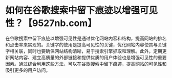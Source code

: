 # 如何在谷歌搜索中留下痕迹以增强可见性？【9527nb.com】

在谷歌搜索中留下痕迹以增强可见性是通过优化网站内容和结构，提高网站的排名和点击率来实现的。关键字的使用是提高可见性的关键，优化网站内容使其与关键字相关联，同时也要确保网站结构清晰，易于搜索引擎抓取和理解。此外，定期更新网站内容、建立高质量的外部链接和提供优质的用户体验也是增强可见性的重要因素。通过综合利用这些方法，可以在谷歌搜索中留下痕迹，提高网站的可见性和吸引更多的用户访问。